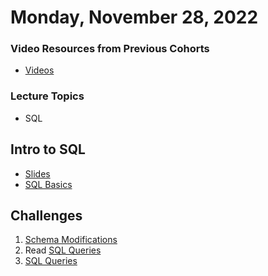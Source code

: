 Monday, November 28, 2022
====================
### Video Resources from Previous Cohorts
- [Videos](https://www.youtube.com/channel/UCASZ7zW_Egu0T4KG3YEdGfw/playlists)

### Lecture Topics
- SQL

## Intro to SQL
* [Slides](https://docs.google.com/a/natedelage.com/presentation/d/1834tfN6g9gvl2t0JDQY2RPMCIAnvN08Wrd-bO-usruQ/edit?usp=sharing)
* [SQL Basics](./readings/sql-queries.md)

## Challenges
1. [Schema Modifications](https://github.com/deltaplatoonew/sql-schema-modifications)
2. Read [SQL Queries](readings/sql-queries.md)
3. [SQL Queries](https://github.com/deltaplatoonew/sql-queries)
